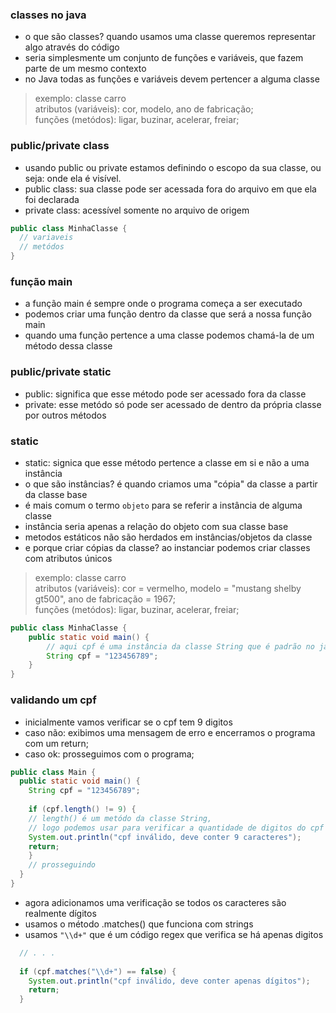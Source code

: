 
### classes no java
- o que são classes? quando usamos uma classe queremos representar algo através do código
- seria simplesmente um conjunto de funções e variáveis, que fazem parte de um mesmo contexto
- no Java todas as funções e variáveis devem pertencer a alguma classe
> exemplo: classe carro  
> atributos (variáveis): cor, modelo, ano de fabricação;  
> funções (metódos): ligar, buzinar, acelerar, freiar;

### public/private class
- usando public ou private estamos definindo o escopo da sua classe, ou seja: onde ela é visível.
- public class: sua classe pode ser acessada fora do arquivo em que ela foi declarada
- private class: acessível somente no arquivo de origem

```java
public class MinhaClasse {
  // variaveis
  // metódos
}
```

### função main
- a função main é sempre onde o programa começa a ser executado
- podemos criar uma função dentro da classe que será a nossa função main
- quando uma função pertence a uma classe podemos chamá-la de um método dessa classe

### public/private static
- public: significa que esse método pode ser acessado fora da classe
- private: esse metódo só pode ser acessado de dentro da própria classe por outros métodos

### static
- static: signica que esse método pertence a classe em si e não a uma instância
- o que são instâncias? é quando criamos uma "cópia" da classe a partir da classe base
- é mais comum o termo `objeto` para se referir a instância de alguma classe
- instância seria apenas a relação do objeto com sua classe base
- metodos estáticos não são herdados em instâncias/objetos da classe
- e porque criar cópias da classe? ao instanciar podemos criar classes com atributos únicos
> exemplo: classe carro  
> atributos (variáveis): cor = vermelho, modelo = "mustang shelby gt500", ano de fabricação = 1967;  
> funções (metódos): ligar, buzinar, acelerar, freiar;

```java
public class MinhaClasse {
	public static void main() {
		// aqui cpf é uma instância da classe String que é padrão no java:
		String cpf = "123456789";
	}
}
```

### validando um cpf

- inicialmente vamos verificar se o cpf tem 9 digitos
- caso não: exibimos uma mensagem de erro e encerramos o programa com um return;
- caso ok: prosseguimos com o programa;

```java
public class Main {
  public static void main() {
    String cpf = "123456789";
    
    if (cpf.length() != 9) {
	// length() é um metódo da classe String,
	// logo podemos usar para verificar a quantidade de digitos do cpf
	System.out.println("cpf inválido, deve conter 9 caracteres");
	return;
    }
    // prosseguindo
  }
}
```

- agora adicionamos uma verificação se todos os caracteres são realmente dígitos
- usamos o método .matches() que funciona com strings
- usamos `"\\d+"` que é um código regex que verifica se há apenas digitos 

```java
  // . . .
  
  if (cpf.matches("\\d+") == false) {
    System.out.println("cpf inválido, deve conter apenas dígitos");
    return;
  }
``` 
